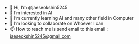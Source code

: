 - 👋 Hi, I’m @jaeseokshin5245
- 👀 I’m interested in AI
- 🌱 I’m currently learning AI and many other field in Computer 
- 💞️ I’m looking to collaborate on Whoever I can
- 📫 How to reach me is send email to this email : jaeseokshin5245@gmail.com

<!---
jaeseokshin5245/jaeseokshin5245 is a ✨ special ✨ repository because its `README.md` (this file) appears on your GitHub profile.
You can click the Preview link to take a look at your changes.
--->
